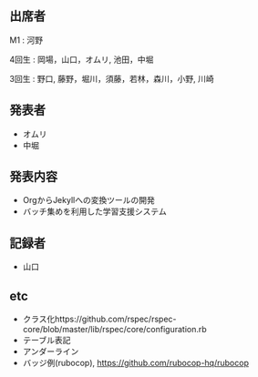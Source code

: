 出席者
------

M1
:   河野

4回生
:   岡場，山口，オムリ, 池田，中堀

3回生
:   野口, 藤野，堀川，須藤，若林，森川，小野, 川崎

発表者
------

-   オムリ
-   中堀

発表内容
--------

-   OrgからJekyllへの変換ツールの開発
-   バッチ集めを利用した学習支援システム

記録者
------

-   山口

etc
---

-   クラス化https://github.com/rspec/rspec-core/blob/master/lib/rspec/core/configuration.rb
-   テーブル表記
-   アンダーライン
-   バッジ例(rubocop), <https://github.com/rubocop-hq/rubocop>

